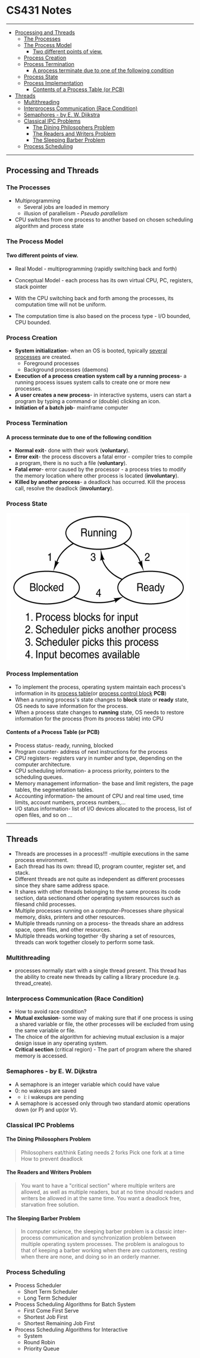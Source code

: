 # CS431 Notes
------------------------
<!-- TOC depthFrom:1 depthTo:6 withLinks:1 updateOnSave:1 orderedList:0 -->


- [Processing and Threads](#processing-and-threads)
	- [The Processes](#the-processes)
	- [The Process Model](#the-process-model)
		- [Two different points of view.](#two-different-points-of-view)
	- [Process Creation](#process-creation)
	- [Process Termination](#process-termination)
		- [A process terminate due to one of the following condition](#a-process-terminate-due-to-one-of-the-following-condition)
	- [Process State](#process-state)
	- [Process Implementation](#process-implementation)
		- [Contents of a Process Table (or PCB)](#contents-of-a-process-table-or-pcb)
- [Threads](#threads)
	- [Multithreading](#multithreading)
	- [Interprocess Communication (Race Condition)](#interprocess-communication-race-condition)
	- [Semaphores - by E. W. Dijkstra](#semaphores-by-e-w-dijkstra)
	- [Classical IPC Problems](#classical-ipc-problems)
		- [The Dining Philosophers Problem](#the-dining-philosophers-problem)
		- [The Readers and Writers Problem](#the-readers-and-writers-problem)
		- [The Sleeping Barber Problem](#the-sleeping-barber-problem)
	- [Process Scheduling](#process-scheduling)

<!-- /TOC -->
---------------------------
## Processing and Threads

### The Processes
* Multiprogramming
    + Several jobs are loaded in memory
    + illusion of parallelism - *Pseudo parallelism*
* CPU switches from one process to another based on chosen scheduling algorithm and process state

### The Process Model
#### Two different points of view.
* Real Model - multiprogramming (rapidly switching back and forth)
* Conceptual Model - each process has its own virtual CPU, PC, registers, stack pointer

* With the CPU switching back and forth among the processes, its computation time will not be uniform.
* The computation time is also based on the process type - I/O bounded, CPU bounded.

### Process Creation
* __System initialization__- when an OS is booted, typically <u>several processes</u> are created.
    + Foreground processes
    + Background processes (daemons)
* __Execution of a process creation system call by a running process__- a running process issues system calls to create one or more new processes.
* __A user creates a new process__- in interactive systems, users can start a program by typing a command or (double) clicking an icon.
* __Initiation of a batch job__- mainframe computer

### Process Termination
#### A process terminate due to one of the following condition
* __Normal exit__- done with their work (__voluntary__).
* __Error exit__- the process discovers a fatal error - compiler tries to compile a program, there is no such a file (__voluntary__).
* __Fatal error__- error caused by the processor - a process tries to modify the memory location where other process is located (__involuntary__).
* __Killed by another process__- a deadlock has occurred. Kill the process call, resolve the deadlock (__involuntary__).

### Process State
![States](runningblockready.png)

### Process Implementation
* To implement the process, operating system maintain each process's information in its <u>process table</u>(or <u>process control block</u> __PCB__)
* When a running process's state changes to __block__ state or __ready__ state, OS needs to save information for the process.
* When a process state changes to __running__ state, OS needs to restore information for the process (from its process table) into CPU

#### Contents of a Process Table (or PCB)
* Process status- ready, running, blocked
* Program counter-  address of next instructions for the process
* CPU registers- registers vary in number and type, depending on the computer architecture.
* CPU scheduling information- a process priority, pointers to the scheduling queues.
* Memory management information- the base and limit registers, the page tables, the segmentation tables.
* Accounting information- the amount of CPU and real time used, time limits, account numbers, process numbers,...
* I/O status information- list of I/O devices allocated to the process, list of open files, and so on ...

---------------------------
## Threads
* Threads are processes in a process!!! -multiple executions in the same process environment.
* Each thread has its own: thread ID, program counter, register set, and stack.
* Different threads are not quite as independent as different processes since they share same address space.
* It shares with other threads belonging to the same process its code section, data sectionand other operating system resources such as filesand child processes.
* Multiple processes running on a computer-Processes share physical memory, disks, printers and other resources.
* Multiple threads running on a process- the threads share an address space, open files, and other resources.
* Multiple threads working together -By sharing a set of resources, threads can work together closely to perform some task.

### Multithreading
* processes normally start with a single thread present. This thread has the ability to create new threads by calling a library procedure (e.g. thread\_create).

### Interprocess Communication (Race Condition)
* How to avoid race condition?
* __Mutual exclusion__- some way of making sure that if one process is using a shared variable or file, the other processes will be excluded from using the same variable or file.
* The choice of the algorithm for achieving mutual exclusion is a major design issue in any operating system.
* __Critical section__ (critical region) - The part of program where the shared memory is accessed.

### Semaphores - by E. W. Dijkstra
* A semaphore is an integer variable which could have value
* 0:  no wakeups are saved
* + i: i wakeups are pending
* A semaphore is accessed only through two standard atomic operations down (or P) and up(or V).


### Classical IPC Problems
#### The Dining Philosophers Problem
> Philosophers eat/think
> Eating needs 2 forks
> Pick one fork at a time
> How to prevent deadlock

#### The Readers and Writers Problem
> You want to have a "critical section" where multiple writers are allowed, as well as multiple readers, but at no time should readers and writers be allowed in at the same time. You want a deadlock free, starvation free solution.

#### The Sleeping Barber Problem
> In computer science, the sleeping barber problem is a classic inter-process communication and synchronization problem between multiple operating system processes. The problem is analogous to that of keeping a barber working when there are customers, resting when there are none, and doing so in an orderly manner.

### Process Scheduling
* Process Scheduler
    + Short Term Scheduler
    + Long Term Scheduler
* Process Scheduling Algorithms for Batch System
    + First Come First Serve
    + Shortest Job First
    + Shortest Remaining Job First
* Process Scheduling Algorithms for Interactive
    + System
    + Round Robin
    + Priority Queue
